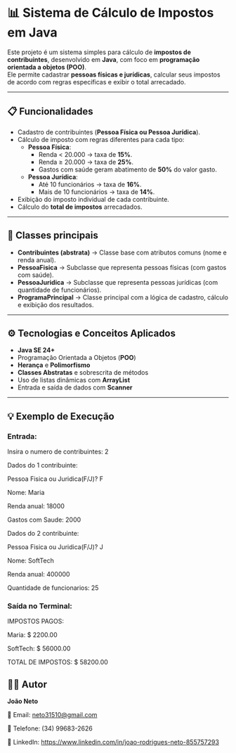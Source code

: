 # 📊 Sistema de Cálculo de Impostos em Java  

Este projeto é um sistema simples para cálculo de **impostos de contribuintes**, desenvolvido em **Java**, com foco em **programação orientada a objetos (POO)**.  
Ele permite cadastrar **pessoas físicas e jurídicas**, calcular seus impostos de acordo com regras específicas e exibir o total arrecadado.  

---

## 📋 Funcionalidades  

- Cadastro de contribuintes (**Pessoa Física ou Pessoa Jurídica**).  
- Cálculo de imposto com regras diferentes para cada tipo:  
  - **Pessoa Física**:  
    - Renda < 20.000 → taxa de **15%**.  
    - Renda ≥ 20.000 → taxa de **25%**.  
    - Gastos com saúde geram abatimento de **50%** do valor gasto.  
  - **Pessoa Jurídica**:  
    - Até 10 funcionários → taxa de **16%**.  
    - Mais de 10 funcionários → taxa de **14%**.  
- Exibição do imposto individual de cada contribuinte.  
- Cálculo do **total de impostos** arrecadados.  

---

## 🔹 Classes principais  

- **Contribuintes (abstrata)** → Classe base com atributos comuns (nome e renda anual).  
- **PessoaFisica** → Subclasse que representa pessoas físicas (com gastos com saúde).  
- **PessoaJuridica** → Subclasse que representa pessoas jurídicas (com quantidade de funcionários).  
- **ProgramaPrincipal** → Classe principal com a lógica de cadastro, cálculo e exibição dos resultados.  

---

## ⚙️ Tecnologias e Conceitos Aplicados  

- **Java SE 24+**  
- Programação Orientada a Objetos (**POO**)  
- **Herança** e **Polimorfismo**  
- **Classes Abstratas** e sobrescrita de métodos  
- Uso de listas dinâmicas com **ArrayList**  
- Entrada e saída de dados com **Scanner**  

---

## 💡 Exemplo de Execução  

### Entrada:  

Insira o numero de contribuintes: 2

Dados do 1 contribuinte:

Pessoa Fisica ou Juridica(F/J)? F

Nome: Maria

Renda anual: 18000

Gastos com Saude: 2000

Dados do 2 contribuinte:

Pessoa Fisica ou Juridica(F/J)? J

Nome: SoftTech

Renda anual: 400000

Quantidade de funcionarios: 25

### Saída no Terminal:

IMPOSTOS PAGOS:

Maria: $ 2200.00

SoftTech: $ 56000.00

TOTAL DE IMPOSTOS: $ 58200.00


## 👨‍💻 Autor  

**João Neto**  

📧 Email: neto31510@gmail.com 

📱 Telefone: (34) 99683-2626  

🔗 LinkedIn: https://www.linkedin.com/in/joao-rodrigues-neto-855757293


